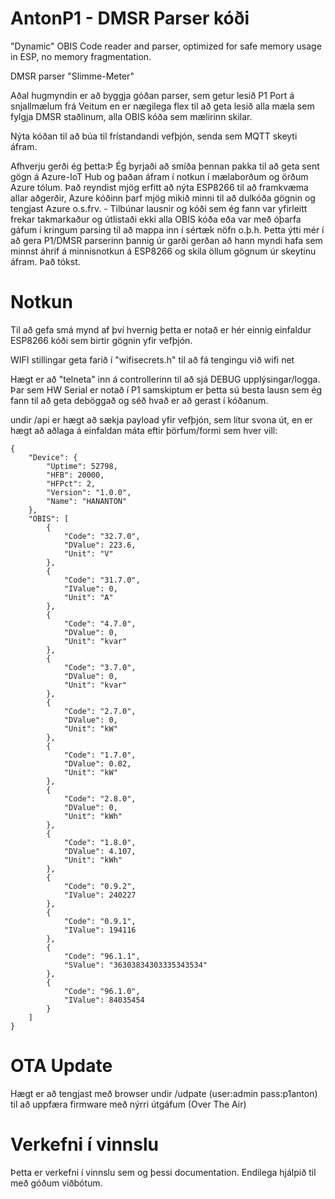 # AntonP1 - DMSR Parser kóði
"Dynamic" OBIS Code reader and parser, optimized for safe memory usage in ESP, no memory fragmentation.

DMSR parser "Slimme-Meter"

Aðal hugmyndin er að byggja góðan parser, sem getur lesið P1 Port á snjallmælum frá Veitum en er nægilega flex til að geta
lesið alla mæla sem fylgja DMSR staðlinum, alla OBIS kóða sem mælirinn skilar.

Nýta kóðan til að búa til frístandandi vefþjón, senda sem MQTT skeyti áfram.

Afhverju gerði ég þetta:Þ Ég byrjaði að smíða þennan pakka til að geta sent gögn á Azure-IoT Hub og þaðan áfram í notkun í mælaborðum og örðum Azure tólum. Það reyndist mjög erfitt að nýta ESP8266 til að framkvæma allar aðgerðir, Azure kóðinn þarf mjög mikið minni til að dulkóða gögnin og tengjast Azure o.s.frv. - Tilbúnar lausnir og kóði sem ég fann var yfirleitt frekar takmarkaður og útlistaði ekki alla OBIS kóða eða var með óþarfa gáfum í kringum parsing til að mappa inn í sértæk nöfn o.þ.h.  Þetta ýtti mér í að gera P1/DMSR parserinn þannig úr garði gerðan að hann myndi hafa sem minnst áhrif á minnisnotkun á ESP8266 og skila öllum gögnum úr skeytinu áfram. Það tókst. 

# Notkun
Til að gefa smá mynd af því hvernig þetta er notað er hér einnig einfaldur ESP8266 kóði sem birtir gögnin yfir vefþjón. 

WIFI stillingar geta farið í "wifisecrets.h" til að fá tengingu við wifi net

Hægt er að "telneta" inn á controllerinn til að sjá DEBUG upplýsingar/logga. Þar sem HW Serial er notað í P1 samskiptum er þetta sú
besta lausn sem ég fann til að geta deböggað og séð hvað er að gerast í kóðanum.

undir /api er hægt að sækja payload yfir vefþjón, sem lítur svona út, en er hægt að aðlaga á einfaldan máta eftir þörfum/formi sem hver vill:

```
{
    "Device": {
        "Uptime": 52798,
        "HFB": 20000,
        "HFPct": 2,
        "Version": "1.0.0",
        "Name": "HANANTON"
    },
    "OBIS": [
        {
            "Code": "32.7.0",
            "DValue": 223.6,
            "Unit": "V"
        },
        {
            "Code": "31.7.0",
            "IValue": 0,
            "Unit": "A"
        },
        {
            "Code": "4.7.0",
            "DValue": 0,
            "Unit": "kvar"
        },
        {
            "Code": "3.7.0",
            "DValue": 0,
            "Unit": "kvar"
        },
        {
            "Code": "2.7.0",
            "DValue": 0,
            "Unit": "kW"
        },
        {
            "Code": "1.7.0",
            "DValue": 0.02,
            "Unit": "kW"
        },
        {
            "Code": "2.8.0",
            "DValue": 0,
            "Unit": "kWh"
        },
        {
            "Code": "1.8.0",
            "DValue": 4.107,
            "Unit": "kWh"
        },
        {
            "Code": "0.9.2",
            "IValue": 240227
        },
        {
            "Code": "0.9.1",
            "IValue": 194116
        },
        {
            "Code": "96.1.1",
            "SValue": "36303834303335343534"
        },
        {
            "Code": "96.1.0",
            "IValue": 84035454
        }
    ]
}
```
# OTA Update
Hægt er að tengjast með browser undir /udpate (user:admin pass:p1anton) til að uppfæra firmware með nýrri útgáfum (Over The Air)


# Verkefni í vinnslu
Þetta er verkefni í vinnslu sem og þessi documentation. Endilega hjálpið til með góðum viðbótum.
